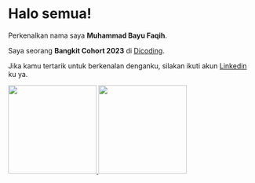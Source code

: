 # Halo semua! 

Perkenalkan nama saya **Muhammad Bayu Faqih**.

Saya seorang **Bangkit Cohort 2023** di [Dicoding](https://www.dicoding.com/users/bayufq/academies).

Jika kamu tertarik untuk berkenalan denganku, silakan ikuti akun [Linkedin](https://www.linkedin.com/in/muhammad-b-b88b68139/) ku ya.


<p align="left">
<a href="https://github.com/wrathboyx">
  <img height="180em" src="https://github-readme-stats-eight-theta.vercel.app/api?username=wrathboyx&show_icons=true&theme=algolia&include_all_commits=true&count_private=true"/>
  <img height="180em" src="https://github-readme-stats-eight-theta.vercel.app/api/top-langs/?username=wrathboyx&layout=compact&langs_count=8&theme=algolia"/>
</a>
</p>
